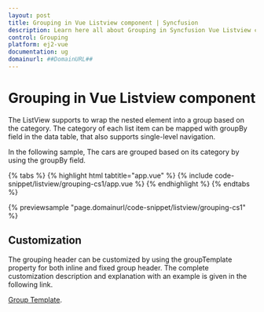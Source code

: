 ```yaml
---
layout: post
title: Grouping in Vue Listview component | Syncfusion
description: Learn here all about Grouping in Syncfusion Vue Listview component of Syncfusion Essential JS 2 and more.
control: Grouping 
platform: ej2-vue
documentation: ug
domainurl: ##DomainURL##
---
```


# Grouping in Vue Listview component

The ListView supports to wrap the nested element into a group based on the category. The category of each list item can be mapped with groupBy field in the data table, that also supports single-level navigation.

In the following sample, The cars are grouped based on its category by using the groupBy field.

{% tabs %}
{% highlight html tabtitle="app.vue" %}
{% include code-snippet/listview/grouping-cs1/app.vue %}
{% endhighlight %}
{% endtabs %}
        
{% previewsample "page.domainurl/code-snippet/listview/grouping-cs1" %}

## Customization

The grouping header can be customized by using the groupTemplate property for both inline and fixed group header. The complete customization description and explanation with an example is given in the following link.

[Group Template](./customizing-templates#group-template).